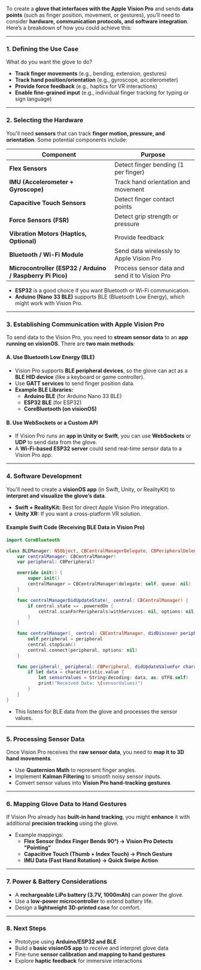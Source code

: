 To create a **glove that interfaces with the Apple Vision Pro** and sends **data points** (such as finger position, movement, or gestures), you’ll need to consider **hardware, communication protocols, and software integration**. Here’s a breakdown of how you could achieve this:

---

### **1. Defining the Use Case**

What do you want the glove to do?

- **Track finger movements** (e.g., bending, extension, gestures)
- **Track hand position/orientation** (e.g., gyroscope, accelerometer)
- **Provide force feedback** (e.g., haptics for VR interactions)
- **Enable fine-grained input** (e.g., individual finger tracking for typing or sign language)

---

### **2. Selecting the Hardware**

You'll need **sensors** that can track **finger motion, pressure, and orientation**. Some potential components include:

|Component|Purpose|
|---|---|
|**Flex Sensors**|Detect finger bending (1 per finger)|
|**IMU (Accelerometer + Gyroscope)**|Track hand orientation and movement|
|**Capacitive Touch Sensors**|Detect finger contact points|
|**Force Sensors (FSR)**|Detect grip strength or pressure|
|**Vibration Motors (Haptics, Optional)**|Provide feedback|
|**Bluetooth / Wi-Fi Module**|Send data wirelessly to Apple Vision Pro|
|**Microcontroller (ESP32 / Arduino / Raspberry Pi Pico)**|Process sensor data and send it to Vision Pro|

- **ESP32** is a good choice if you want Bluetooth or Wi-Fi communication.
- **Arduino (Nano 33 BLE)** supports BLE (Bluetooth Low Energy), which might work with Vision Pro.

---

### **3. Establishing Communication with Apple Vision Pro**

To send data to the Vision Pro, you need to **stream sensor data** to an **app running on visionOS**. There are **two main methods**:

#### **A. Use Bluetooth Low Energy (BLE)**

- Vision Pro supports **BLE peripheral devices**, so the glove can act as a **BLE HID device** (like a keyboard or game controller).
- Use **GATT services** to send finger position data.
- **Example BLE Libraries:**
    - **Arduino BLE** (for Arduino Nano 33 BLE)
    - **ESP32 BLE** (for ESP32)
    - **CoreBluetooth (on visionOS)**

#### **B. Use WebSockets or a Custom API**

- If Vision Pro runs an **app in Unity or Swift**, you can use **WebSockets** or **UDP** to send data from the glove.
- A **Wi-Fi-based ESP32 server** could send real-time sensor data to a Vision Pro app.

---

### **4. Software Development**

You'll need to create a **visionOS app** (in Swift, Unity, or RealityKit) to **interpret and visualize the glove’s data**.

- **Swift + RealityKit:** Best for direct Apple Vision Pro integration.
- **Unity XR:** If you want a cross-platform VR solution.

#### **Example Swift Code (Receiving BLE Data in Vision Pro)**


```swift
import CoreBluetooth

class BLEManager: NSObject, CBCentralManagerDelegate, CBPeripheralDelegate {
    var centralManager: CBCentralManager!
    var peripheral: CBPeripheral?

    override init() {
        super.init()
        centralManager = CBCentralManager(delegate: self, queue: nil)
    }

    func centralManagerDidUpdateState(_ central: CBCentralManager) {
        if central.state == .poweredOn {
            central.scanForPeripherals(withServices: nil, options: nil)
        }
    }

    func centralManager(_ central: CBCentralManager, didDiscover peripheral: CBPeripheral, advertisementData: [String : Any], rssi RSSI: NSNumber) {
        self.peripheral = peripheral
        central.stopScan()
        central.connect(peripheral, options: nil)
    }

    func peripheral(_ peripheral: CBPeripheral, didUpdateValueFor characteristic: CBCharacteristic, error: Error?) {
        if let data = characteristic.value {
            let sensorValues = String(decoding: data, as: UTF8.self)
            print("Received Data: \(sensorValues)")
        }
    }
}

```

- This listens for BLE data from the glove and processes the sensor values.

---

### **5. Processing Sensor Data**

Once Vision Pro receives the **raw sensor data**, you need to **map it to 3D hand movements**.

- Use **Quaternion Math** to represent finger angles.
- Implement **Kalman Filtering** to smooth noisy sensor inputs.
- Convert sensor values into **Vision Pro hand-tracking gestures**.

---

### **6. Mapping Glove Data to Hand Gestures**

If Vision Pro already has **built-in hand tracking**, you might **enhance** it with additional **precision tracking** using the glove.

- Example mappings:
    - **Flex Sensor (Index Finger Bends 90°) → Vision Pro Detects "Pointing"**
    - **Capacitive Touch (Thumb + Index Touch) → Pinch Gesture**
    - **IMU Data (Fast Hand Rotation) → Quick Swipe Action**

---

### **7. Power & Battery Considerations**

- A **rechargeable LiPo battery (3.7V, 1000mAh)** can power the glove.
- Use a **low-power microcontroller** to extend battery life.
- Design a **lightweight 3D-printed case** for comfort.

---

### **8. Next Steps**

- Prototype using **Arduino/ESP32 and BLE**
- Build a **basic visionOS app** to receive and interpret glove data
- Fine-tune **sensor calibration and mapping to hand gestures**
- Explore **haptic feedback** for immersive interactions